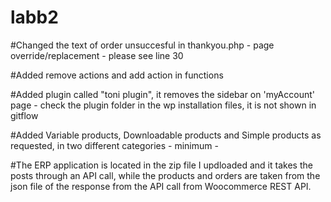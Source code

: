 # labb2

#Changed the text of order unsuccesful in thankyou.php - page override/replacement - please see line 30

#Added remove actions and add action in functions 

#Added plugin called "toni plugin", it removes the sidebar on 'myAccount' page  - check the plugin folder in the wp installation files, it is not shown in gitflow 

#Added Variable products, Downloadable products and Simple products as requested, in two different categories - minimum - 


#The ERP application is located in the zip file I updloaded and it takes the posts through an API call, while the products and orders are taken from the json file of the response from the API call from Woocommerce REST API.
